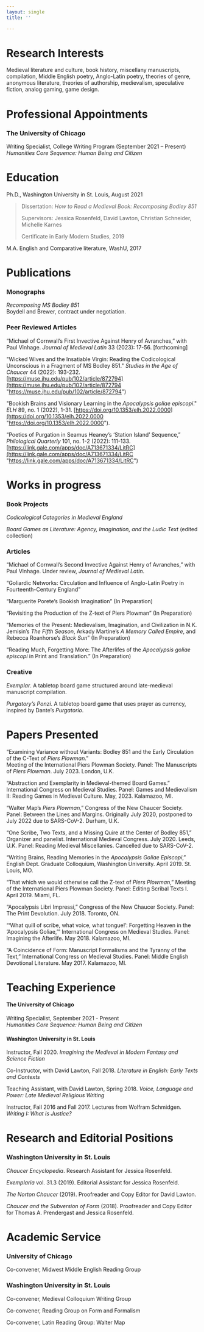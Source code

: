 ```yaml
---
layout: single
title: ''

---
```

# Research Interests

Medieval literature and culture, book history, miscellany manuscripts, compilation, Middle English poetry, Anglo-Latin poetry, theories of genre, anonymous literature, theories of authorship, medievalism, speculative fiction, analog gaming, game design.

# Professional Appointments

### The University of Chicago

Writing Specialist, College Writing Program (September 2021 – Present)  
_Humanities Core Sequence: Human Being and Citizen_

# Education

Ph.D., Washington University in St. Louis, August 2021

> Dissertation: _How to Read a Medieval Book: Recomposing Bodley 851_
>
> Supervisors: Jessica Rosenfeld, David Lawton, Christian Schneider, Michelle Karnes
>
> Certificate in Early Modern Studies, 2019

M.A. English and Comparative literature, WashU, 2017

# Publications

### Monographs

_Recomposing MS Bodley 851_  
Boydell and Brewer, contract under negotiation.

### Peer Reviewed Articles

“Michael of Cornwall’s First Invective Against Henry of Avranches,” with Paul Vinhage. _Journal of Medieval Latin_ 33 (2023): 17-56. \[forthcoming\]

"Wicked Wives and the Insatiable Virgin: Reading the Codicological Unconscious in a Fragment of MS Bodley 851." _Studies in the Age of Chaucer_ 44 (2022): 193-232. [https://muse.jhu.edu/pub/102/article/872794](https://muse.jhu.edu/pub/102/article/872794 "https://muse.jhu.edu/pub/102/article/872794")

"Bookish Brains and Visionary Learning in the _Apocalypsis goliae episcopi_." _ELH_ 89, no. 1 (2022), 1-31. [https://doi.org/10.1353/elh.2022.0000](https://doi.org/10.1353/elh.2022.0000 "https://doi.org/10.1353/elh.2022.0000").

“Poetics of Purgation in Seamus Heaney’s ‘Station Island’ Sequence,” _Philological Quarterly_ 101, no. 1-2 (2022): 111-133. [https://link.gale.com/apps/doc/A713671334/LitRC](https://link.gale.com/apps/doc/A713671334/LitRC "https://link.gale.com/apps/doc/A713671334/LitRC")

# Works in progress

### Book Projects

_Codicological Categories in Medieval England_

_Board Games as Literature: Agency, Imagination, and the Ludic Text_ (edited collection)

### Articles

“Michael of Cornwall’s Second Invective Against Henry of Avranches,” with Paul Vinhage. Under review, _Journal of Medieval Latin_.

“Goliardic Networks: Circulation and Influence of Anglo-Latin Poetry in Fourteenth-Century England”

“Marguerite Porete’s Bookish Imagination” (In Preparation)

“Revisiting the Production of the Z-text of Piers Plowman” (In Preparation)

“Memories of the Present: Medievalism, Imagination, and Civilization in N.K. Jemisin’s _The Fifth Season_, Arkady Martine’s _A Memory Called Empire_, and Rebecca Roanhorse’s _Black Sun_” (In Preparation)

“Reading Much, Forgetting More: The Afterlifes of the _Apocalypsis goliae episcopi_ in Print and Translation.” (In Preparation)

### Creative

_Exemplar_. A tabletop board game structured around late-medieval manuscript compilation.

_Purgatory’s Ponzi_. A tabletop board game that uses prayer as currency, inspired by Dante’s _Purgatorio_.

# Papers Presented

“Examining Variance without Variants: Bodley 851 and the Early Circulation of the C-Text of _Piers Plowman_.”  
Meeting of the International Piers Plowman Society. Panel: The Manuscripts of _Piers Plowman_. July 2023. London, U.K.

“Abstraction and Exemplarity in Medieval-themed Board Games.”  
International Congress on Medieval Studies. Panel: Games and Medievalism II: Reading Games in Medieval Culture. May, 2023. Kalamazoo, MI.

“Walter Map’s _Piers Plowman_,”
Congress of the New Chaucer Society. Panel: Between the Lines and Margins. Originally July 2020, postponed to July 2022 due to SARS-CoV-2. Durham, U.K.

“One Scribe, Two Texts, and a Missing Quire at the Center of Bodley 851,”
Organizer and panelist. International Medieval Congress. July 2020. Leeds, U.K.
Panel: Reading Medieval Miscellanies. Cancelled due to SARS-CoV-2.

“Writing Brains, Reading Memories in the _Apocalypsis Goliae Episcopi_,”
English Dept. Graduate Colloquium, Washington University. April 2019. St. Louis, MO.

“That which we would otherwise call the Z-text of _Piers Plowman_,”
Meeting of the International Piers Plowman Society. Panel: Editing Scribal Texts I. April 2019. Miami, FL.

“Apocalypsis Libri Impressi,”
Congress of the New Chaucer Society. Panel: The Print Devolution. July 2018. Toronto, ON.

“‘What quill of scribe, what voice, what tongue!’: Forgetting Heaven in the ‘Apocalypsis Goliae,’”
International Congress on Medieval Studies. Panel: Imagining the Afterlife. May 2018. Kalamazoo, MI.

“A Coincidence of Form: Manuscript Formalisms and the Tyranny of the Text,”
International Congress on Medieval Studies. Panel: Middle English Devotional Literature. May 2017. Kalamazoo, MI.

# Teaching Experience

#### The University of Chicago

Writing Specialist, September 2021 - Present  
_Humanities Core Sequence: Human Being and Citizen_

#### Washington University in St. Louis

Instructor, Fall 2020.
_Imagining the Medieval in Modern Fantasy and Science Fiction_

Co-Instructor, with David Lawton, Fall 2018.
_Literature in English: Early Texts and Contexts_

Teaching Assistant, with David Lawton, Spring 2018.
_Voice, Language and Power: Late Medieval Religious Writing_

Instructor, Fall 2016 and Fall 2017. Lectures from Wolfram Schmidgen. _Writing I: What is Justice?_

# Research and Editorial Positions

### Washington University in St. Louis

_Chaucer Encyclopedia_. Research Assistant for Jessica Rosenfeld.

_Exemplaria_ vol. 31.3 (2019). Editorial Assistant for Jessica Rosenfeld.

_The Norton Chaucer_ (2019). Proofreader and Copy Editor for David Lawton.

_Chaucer and the Subversion of Form_ (2018). Proofreader and Copy Editor for Thomas A. Prendergast and Jessica Rosenfeld.

# Academic Service

### University of Chicago

Co-convener, Midwest Middle English Reading Group

### Washington University in St. Louis

Co-convener, Medieval Colloquium Writing Group

Co-convener, Reading Group on Form and Formalism

Co-convener, Latin Reading Group: Walter Map